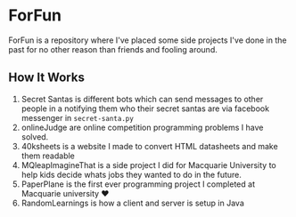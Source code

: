 # ForFun 

ForFun is a repository where I've placed some side projects I've done in the
past for no other reason than friends and fooling around. 



## How It Works

1. Secret Santas is different bots which can send messages to other people in a 
   notifying them who their secret santas are via facebook messenger in `secret-santa.py`
1. onlineJudge are online competition programming problems I have solved.
1. 40ksheets is a website I made to convert HTML datasheets and make them readable
1. MQleapImagineThat is a side project I did for Macquarie University to help kids decide whats jobs they wanted to do in the future.
1. PaperPlane is the first ever programming project I completed at Macquarie university ❤️
1. RandomLearnings is how a client and server is setup in Java


